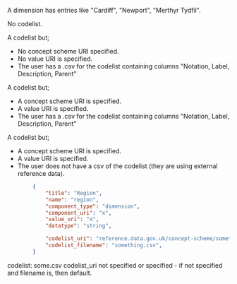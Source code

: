 A dimension has entries like "Cardiff", "Newport", "Merthyr Tydfil".

No codelist.

A codelist but;
- No concept scheme URI specified.
- No value URI is specified.
- The user has a .csv for the codelist containing columns "Notation, Label, Description, Parent"

A codelist but;
- A concept scheme URI is specified.
- A value URI is specified.
- The user has a .csv for the codelist containing columns "Notation, Label, Description, Parent"

A codelist but;
- A concept scheme URI is specified.
- A value URI is specified.
- The user does not have a csv of the codelist (they are using external reference data).



```json
        {
            "title": "Region",            
            "name": "region",             
            "component_type": "dimension",
            "component_uri": "x",
            "value_uri": "x",
            "datatype": "string",

            "codelist_uri": "reference.data.gov.uk/concept-scheme/something",
            "codelist_filename": "something.csv",
        }
```

codelist: some.csv
codelist_uri not specified or specified - if not specified and filename is, then default.
